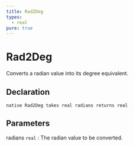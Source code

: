 ```yaml
---
title: Rad2Deg
types:
  - real
pure: true
---
```


# Rad2Deg
Converts a radian value into its degree equivalent.

## Declaration

```jass
native Rad2Deg takes real radians returns real
```

## Parameters
radians `real`
: The radian value to be converted.
